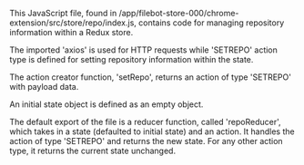 This JavaScript file, found in /app/filebot-store-000/chrome-extension/src/store/repo/index.js, contains code for managing repository information within a Redux store. 

The imported 'axios' is used for HTTP requests while 'SETREPO' action type is defined for setting repository information within the state. 

The action creator function, 'setRepo', returns an action of type 'SETREPO' with payload data.

An initial state object is defined as an empty object. 

The default export of the file is a reducer function, called 'repoReducer', which takes in a state (defaulted to initial state) and an action. It handles the action of type 'SETREPO' and returns the new state. For any other action type, it returns the current state unchanged.
